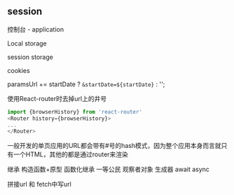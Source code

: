 ## session

控制台 - application

Local storage

session storage

cookies



paramsUrl += startDate ? `&startDate=${startDate}` : '';


 使用React-router时去掉url上的井号
 ```javascript
 import {browserHistory} from 'react-router'
<Router history={browserHistory}>
...
</Router>
 ```

一般开发的单页应用的URL都会带有#号的hash模式，因为整个应用本身而言就只有一个HTML，其他的都是通过router来渲染

继承
构造函数+原型
函数化继承
一等公民
观察者对象
生成器 await async

拼接url 和 fetch中写url
